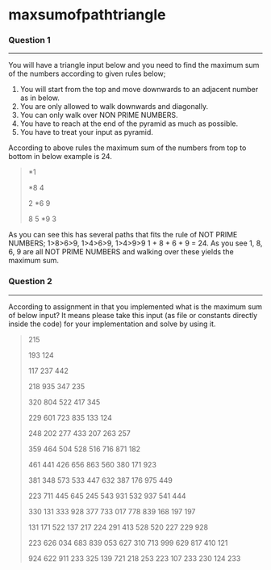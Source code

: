 # maxsumofpathtriangle
### Question 1

------------
You will have a triangle input below and you need to find the maximum sum of the numbers according to given rules below;

1. You will start from the top and move downwards to an adjacent number as in below.
2. You are only allowed to walk downwards and diagonally.
3. You can only walk over NON PRIME NUMBERS.
4. You have to reach at the end of the pyramid as much as possible.
5. You have to treat your input as pyramid.

According to above rules the maximum sum of the numbers from top to bottom in below example is 24.

>*1
>
>*8 4
>
>2 *6 9
>
>8 5 *9 3

As you can see this has several paths that fits the rule of NOT PRIME NUMBERS; 1>8>6>9, 1>4>6>9, 1>4>9>9
1 + 8 + 6 + 9 = 24.  As you see 1, 8, 6, 9 are all NOT PRIME NUMBERS and walking over these yields the maximum sum.


### Question 2

------------

According to assignment in that you implemented what is the maximum sum of below input? It means please take this input (as file or constants directly inside the code) for your implementation and solve by using it.
> 215
>
>193 124
>
>117 237 442
>
>218 935 347 235
>
>320 804 522 417 345
>
>229 601 723 835 133 124
>
>248 202 277 433 207 263 257
>
>359 464 504 528 516 716 871 182
>
>461 441 426 656 863 560 380 171 923
>
>381 348 573 533 447 632 387 176 975 449
>
>223 711 445 645 245 543 931 532 937 541 444
>
>330 131 333 928 377 733 017 778 839 168 197 197
>
>131 171 522 137 217 224 291 413 528 520 227 229 928
>
>223 626 034 683 839 053 627 310 713 999 629 817 410 121
>
>924 622 911 233 325 139 721 218 253 223 107 233 230 124 233
>

